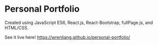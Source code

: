 # Personal Portfolio
Created using JavaScript ES6, React.js, React-Bootstrap, fullPage.js, and HTML/CSS.

See it live here! https://wrenliang.github.io/personal-portfolio/
